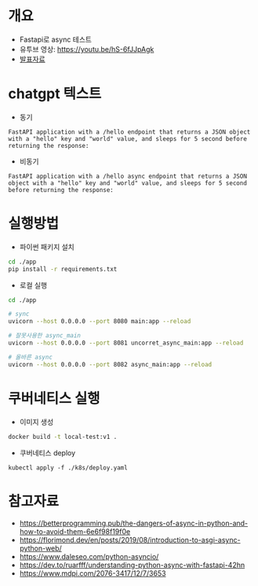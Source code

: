 # 개요
* Fastapi로 async 테스트
* 유투브 영상: https://youtu.be/hS-6fJJpAgk
* [발표자료](./presentation.pdf)

# chatgpt 텍스트
* 동기
```text
FastAPI application with a /hello endpoint that returns a JSON object with a "hello" key and "world" value, and sleeps for 5 second before returning the response:
```

* 비동기
```text
FastAPI application with a /hello async endpoint that returns a JSON object with a "hello" key and "world" value, and sleeps for 5 second before returning the response:
```

# 실행방법
* 파이썬 패키지 설치
```sh
cd ./app
pip install -r requirements.txt
```

* 로컬 실행
```sh
cd ./app

# sync
uvicorn --host 0.0.0.0 --port 8080 main:app --reload

# 잘못사용한 async_main
uvicorn --host 0.0.0.0 --port 8081 uncorret_async_main:app --reload

# 올바른 async
uvicorn --host 0.0.0.0 --port 8082 async_main:app --reload
```

# 쿠버네티스 실행
* 이미지 생성
```sh
docker build -t local-test:v1 .
```

* 쿠버네티스 deploy
```
kubectl apply -f ./k8s/deploy.yaml
```

# 참고자료
* https://betterprogramming.pub/the-dangers-of-async-in-python-and-how-to-avoid-them-6e6f98f19f0e
* https://florimond.dev/en/posts/2019/08/introduction-to-asgi-async-python-web/
* https://www.daleseo.com/python-asyncio/
* https://dev.to/ruarfff/understanding-python-async-with-fastapi-42hn
* https://www.mdpi.com/2076-3417/12/7/3653